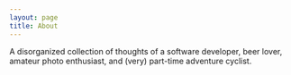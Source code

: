 ```yaml
---
layout: page
title: About
---
```


A disorganized collection of thoughts of a software developer, beer lover, amateur photo enthusiast, and (very) part-time adventure cyclist.
